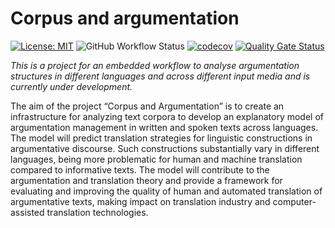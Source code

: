 # Corpus and argumentation

[![License: MIT](https://img.shields.io/badge/License-MIT-yellow.svg)](https://opensource.org/licenses/MIT)
![GitHub Workflow Status](https://github.com/ssciwr/argumentation-management/actions/workflows/ci.yml/badge.svg)
[![codecov](https://codecov.io/gh/ssciwr/argumentation-management/branch/main/graph/badge.svg?token=SSG8PQWZ18)](https://codecov.io/gh/ssciwr/argumentation-management)
[![Quality Gate Status](https://sonarcloud.io/api/project_badges/measure?project=ssciwr_argumentation-management&metric=alert_status)](https://sonarcloud.io/summary/new_code?id=ssciwr_argumentation-management)

*This is a project for an embedded workflow to analyse argumentation structures in different languages and across different input media and is currently under development.*

The aim of the project “Corpus and Argumentation” is to create an infrastructure for analyzing text corpora to develop an explanatory model of argumentation management in written and spoken texts across languages. The model will predict translation strategies for linguistic constructions in argumentative discourse. Such constructions substantially vary in different languages, being more problematic for human and machine translation compared to informative texts. The model will contribute to the argumentation and translation theory and provide a framework for evaluating and improving the quality of human and automated translation of argumentative texts, making impact on translation industry and computer-assisted translation technologies.
